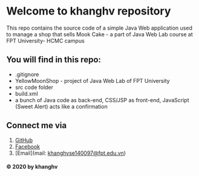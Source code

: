 # Welcome to khanghv repository
This repo contains the source code of a simple Java Web application used to manage a shop that sells Mook Cake - a part of Java Web Lab course at FPT University- HCMC campus

## You will find in this repo:
* .gitignore
* YellowMoonShop - project of Java Web Lab of FPT University
* src code folder
* build.xml
* a bunch of Java code as back-end, CSS/JSP as front-end, JavaScript (Sweet Alert) acts like a confirmation

## Connect me via
1. [GitHub](https://github.com/khanghv-the-programmer)
2. [Facebook](https://www.facebook.com/huavinhkhangfd3600)
3. [Email](mail: khanghvse140097@fpt.edu.vn)
#### © 2020 by khanghv
